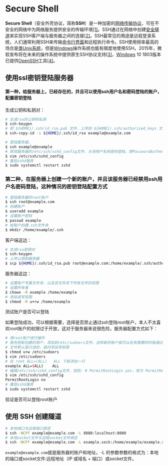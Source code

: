 # Secure Shell

**Secure Shell**（安全外壳协议，简称**SSH**）是一种加密的[网络传输协议](https://zh.wikipedia.org/wiki/网络传输协议)，可在不安全的网络中为网络服务提供安全的传输环境[[1\]](https://zh.wikipedia.org/wiki/Secure_Shell#cite_note-rfc4251-1)。SSH通过在网络中创建[安全隧道](https://zh.wikipedia.org/w/index.php?title=安全隧道&action=edit&redlink=1)来实现SSH客户端与服务器之间的连接[[2\]](https://zh.wikipedia.org/wiki/Secure_Shell#cite_note-rfc4252-2)。SSH最常见的用途是远程登录系统，人们通常利用SSH来传输[命令行界面](https://zh.wikipedia.org/wiki/命令行界面)和远程执行命令。SSH使用频率最高的场合是[类Unix系统](https://zh.wikipedia.org/wiki/类Unix系统)，但是[Windows](https://zh.wikipedia.org/wiki/Windows)操作系统也能有限度地使用SSH。2015年，微软宣布将在未来的操作系统中提供原生SSH协议支持[[3\]](https://zh.wikipedia.org/wiki/Secure_Shell#cite_note-3)，[Windows](https://zh.wikipedia.org/wiki/Windows) 10 1803版本已提供[OpenSSH](https://zh.wikipedia.org/wiki/OpenSSH)工具[[4\]](https://zh.wikipedia.org/wiki/Secure_Shell#cite_note-4)。

## 使用ssl密钥登陆服务器

#### 第一种，给服务器上，已经存在的，并且可以使用ssh用户名和密码登陆的账户，配置密钥登陆

生成公钥和私钥对：

```bash
# 生成rsa的公钥和私钥
$ ssh-keygen
# 把 ${HOME}/.ssh/id_rsa.pub 文件，上传到 ${HOME}/.ssh/authorized_keys 文件，如果已经存在这个文件，追加公钥
$ ssh-copy-id -i ${HOME}/.ssh/id_rsa example@example.com
```

```bash
# 登陆服务器，
$ ssh example@example
# 修改服务器的/etc/ssh/sshd_config文件，关闭用户名和密码登陆，把PasswordAuthentication yes改为PasswordAuthentication no
$ vim /etc/ssh/sshd_config
# 重启sshd服务
$ sudo systemctl restart sshd
```

### 第二种，在服务器上创建一个新的账户，并且该服务器已经禁用ssh用户名密码登陆，这种情况的密钥登陆配置方式

```bash
# 登陆服务器的root账户
$ ssh root@example.com
# 创建账户
$ useradd example
# 设置账户密码
$ passwd example
# 给账户创建.ssh文件夹
$ mkdir /home/example/.ssh
```

客户端这边：

```bash
# 生成rsa密钥对
$ ssh-keygen
# 上传公钥到服务器
$ scp ${HOME}/.ssh/id_rsa.pub root@example.com:/home/example/.ssh/authorized_keys
```

服务器这边：

```bash
# 设置账户专属文件夹，以及该文件夹下所有文件的权限
# 设置所有者
$ chown -R example /home/example
# 添加读写权限
$ chmod -R u+rw /home/example
```

测试账户是否可以登陆

如果登陆成功，可以根据需要，选择是否禁止通过ssh登陆root账户，本人不太喜欢root账户的权限过于开放，这对于服务器来说很危险，服务器配置方式如下：

```bash
# 用root账户进行操作
# 首先把新创建的用户，添加到/etc/sudoers文件，这样新的账户就可以在有需要的时候通过sudo命令申请超级权限
# 文件默认是只读的，临时添加写权限
$ chmod u+w /etc/sudoers
$ vim /etc/sudoers
# 在 root ALL=(ALL)   ALL 下新添加一行
example ALL=(ALL)    ALL
# 编辑/etc/ssh/sshd_config文件，找到: # PermitRootLogin yes，改为 PermitRootLogin no
$ vim /etc/ssh/sshd_config
PermitRootLogin no
# 重启sshd服务
$ sudo systemctl restart sshd
```

验证是否可以登陆root账户

## 使用 SSH 创建隧道

```bash
# 本地端口与远程端口绑定
$ ssh -NCPf example@example.com -L 8080:localhost:8080
# 本地socket文件与远程socket文件绑定
$ ssh -NCPf example@example.com -L example.sock:/home/example/example.sock
```

`example@example.com`就是服务器的账户和地址，-L 的参数参数的格式为：本地的端口或socket文件:远程地址（IP 或域名 + 端口）或socket文件。

